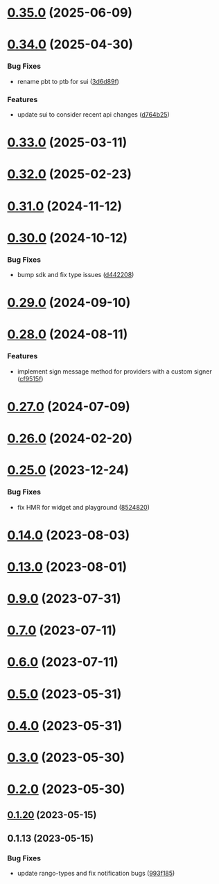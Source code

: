 # [0.35.0](https://github.com/rango-exchange/rango-client/compare/signer-terra@0.34.0...signer-terra@0.35.0) (2025-06-09)



# [0.34.0](https://github.com/rango-exchange/rango-client/compare/signer-terra@0.33.0...signer-terra@0.34.0) (2025-04-30)


### Bug Fixes

* rename pbt to ptb for sui ([3d6d89f](https://github.com/rango-exchange/rango-client/commit/3d6d89f2265766607a15d61e0df92643fb33072b))


### Features

* update sui to consider recent api changes ([d764b25](https://github.com/rango-exchange/rango-client/commit/d764b2501df9bb295f63cdbc0b05acd4a3abb4b9))



# [0.33.0](https://github.com/rango-exchange/rango-client/compare/signer-terra@0.32.0...signer-terra@0.33.0) (2025-03-11)



# [0.32.0](https://github.com/rango-exchange/rango-client/compare/signer-terra@0.31.0...signer-terra@0.32.0) (2025-02-23)



# [0.31.0](https://github.com/rango-exchange/rango-client/compare/signer-terra@0.30.0...signer-terra@0.31.0) (2024-11-12)



# [0.30.0](https://github.com/rango-exchange/rango-client/compare/signer-terra@0.29.0...signer-terra@0.30.0) (2024-10-12)


### Bug Fixes

* bump sdk and fix type issues ([d442208](https://github.com/rango-exchange/rango-client/commit/d4422083bf5dd27d5f509ce1db7f9560d05428c8))



# [0.29.0](https://github.com/rango-exchange/rango-client/compare/signer-terra@0.28.0...signer-terra@0.29.0) (2024-09-10)



# [0.28.0](https://github.com/rango-exchange/rango-client/compare/signer-terra@0.27.0...signer-terra@0.28.0) (2024-08-11)


### Features

* implement sign message method for providers with a custom signer ([cf9515f](https://github.com/rango-exchange/rango-client/commit/cf9515feb5d3754aac9c228fe83315daf1350c85))



# [0.27.0](https://github.com/rango-exchange/rango-client/compare/signer-terra@0.26.0...signer-terra@0.27.0) (2024-07-09)



# [0.26.0](https://github.com/rango-exchange/rango-client/compare/signer-terra@0.25.0...signer-terra@0.26.0) (2024-02-20)



# [0.25.0](https://github.com/rango-exchange/rango-client/compare/signer-terra@0.23.0...signer-terra@0.25.0) (2023-12-24)


### Bug Fixes

* fix HMR for widget and playground ([8524820](https://github.com/rango-exchange/rango-client/commit/8524820f10cf0b8921f3db0c4f620ff98daa4103))



# [0.14.0](https://github.com/rango-exchange/rango-client/compare/signer-terra@0.13.0...signer-terra@0.14.0) (2023-08-03)



# [0.13.0](https://github.com/rango-exchange/rango-client/compare/signer-terra@0.12.0...signer-terra@0.13.0) (2023-08-01)



# [0.9.0](https://github.com/rango-exchange/rango-client/compare/signer-terra@0.8.0...signer-terra@0.9.0) (2023-07-31)



# [0.7.0](https://github.com/rango-exchange/rango-client/compare/signer-terra@0.6.0...signer-terra@0.7.0) (2023-07-11)



# [0.6.0](https://github.com/rango-exchange/rango-client/compare/signer-terra@0.5.0...signer-terra@0.6.0) (2023-07-11)



# [0.5.0](https://github.com/rango-exchange/rango-client/compare/signer-terra@0.4.0...signer-terra@0.5.0) (2023-05-31)



# [0.4.0](https://github.com/rango-exchange/rango-client/compare/signer-terra@0.3.0...signer-terra@0.4.0) (2023-05-31)



# [0.3.0](https://github.com/rango-exchange/rango-client/compare/signer-terra@0.2.0...signer-terra@0.3.0) (2023-05-30)



# [0.2.0](https://github.com/rango-exchange/rango-client/compare/signer-terra@0.1.20...signer-terra@0.2.0) (2023-05-30)



## [0.1.20](https://github.com/rango-exchange/rango-client/compare/signer-terra@0.1.19...signer-terra@0.1.20) (2023-05-15)



## 0.1.13 (2023-05-15)


### Bug Fixes

* update rango-types and fix notification bugs ([993f185](https://github.com/rango-exchange/rango-client/commit/993f185e0b8c5e5e15a2c65ba2d85d1f9c8daa90))



